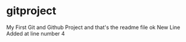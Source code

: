 # gitproject
My First Git and Github Project
and that's the readme file
ok New Line Added at line number 4
